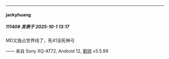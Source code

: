 ﻿
*****

####  jackyhuang  
##### 11140#       发表于 2025-10-1 13:17

MD又独占世界线了，死41没死神弓

—— 来自 Sony XQ-AT72, Android 12, [鹅球](https://www.pgyer.com/GcUxKd4w) v3.5.99

